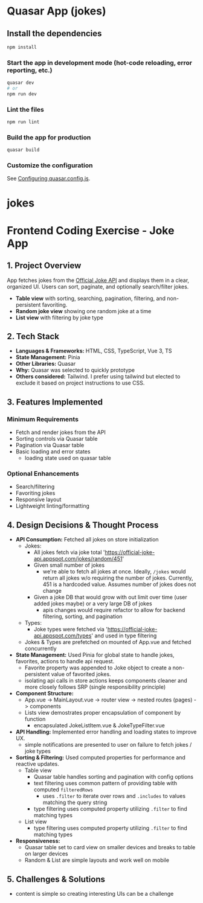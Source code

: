 # Quasar App (jokes)

## Install the dependencies
```bash
npm install
```

### Start the app in development mode (hot-code reloading, error reporting, etc.)
```bash
quasar dev
# or
npm run dev
```

### Lint the files
```bash
npm run lint
```

### Build the app for production
```bash
quasar build
```

### Customize the configuration
See [Configuring quasar.config.js](https://v2.quasar.dev/quasar-cli-vite/quasar-config-js).
# jokes

# Frontend Coding Exercise - Joke App

## 1. Project Overview
 App fetches jokes from the [Official Joke API](https://github.com/15Dkatz/official_joke_api/) and displays them in a clear, organized UI. Users can sort, paginate, and optionally search/filter jokes. 

- **Table view** with sorting, searching, pagination, filtering, and non-persistent favoriting.  
- **Random joke view** showing one random joke at a time  
- **List view** with filtering by joke type  

## 2. Tech Stack
- **Languages & Frameworks:** HTML, CSS, TypeScript, Vue 3, TS  
- **State Management:** Pinia  
- **Other Libraries:** Quasar  
- **Why:** Quasar was selected to quickly prototype
- **Others considered:** Tailwind. I prefer using tailwind but elected to exclude it based on project instructions to use CSS.

## 3. Features Implemented
### Minimum Requirements
- Fetch and render jokes from the API
- Sorting controls via Quasar table
- Pagination via Quasar table
- Basic loading and error states
    - loading state used on quasar table

### Optional Enhancements
- Search/filtering
- Favoriting jokes
- Responsive layout
- Lightweight linting/formatting

## 4. Design Decisions & Thought Process
- **API Consumption:** Fetched all jokes on store initialization
    - Jokes:
        - All jokes fetch via joke total 'https://official-joke-api.appspot.com/jokes/random/451'
        - Given small number of jokes
            - we're able to fetch all jokes at once. Ideally, `/jokes` would return all jokes w/o requiring the number of jokes.  Currently, 451 is a hardcoded value.  Assumes number of jokes does not change
        - Given a joke DB that would grow with out limit over time (user added jokes maybe) or a very large DB of jokes
            - apis changes would require refactor to allow for backend filtering, sorting, and pagination
    - Types:
        - Joke types were fetched via 'https://official-joke-api.appspot.com/types' and used in type filtering
    - Jokes & Types are prefetched on mounted of App.vue and fetched concurrently 
- **State Management:** Used Pinia for global state to handle jokes, favorites, actions to handle api request.
    - Favorite property was appended to Joke object to create a non-persistent value of favorited jokes.
    - isolating api calls in store actions keeps components cleaner and more closely follows SRP (single responsibility principle)
- **Component Structure:**
    - App.vue -> MainLayout.vue -> router view -> nested routes (pages) -> components
    - Lists view demostrates proper encapsulation of component by function
        - encapsulated JokeListItem.vue & JokeTypeFilter.vue
- **API Handling:** Implemented error handling and loading states to improve UX.
    - simple notifications are presented to user on failure to fetch jokes / joke types
- **Sorting & Filtering:** Used computed properties for performance and reactive updates.
    - Table view
        - Quasar table handles sorting and pagination with config options
        - text filtering uses common pattern of providing table with computed `filteredRows`
            - uses `.filter` to iterate over rows and `.includes` to values matching the query string
        - type filtering uses computed property utilizing `.filter` to find matching types
    - List view
        - type filtering uses computed property utilizing `.filter` to find matching types
- **Responsiveness:** 
    - Quasar table set to card view on smaller devices and breaks to table on larger devices
    - Random & List are simple layouts and work well on mobile

## 5. Challenges & Solutions
- content is simple so creating interesting UIs can be a challenge

